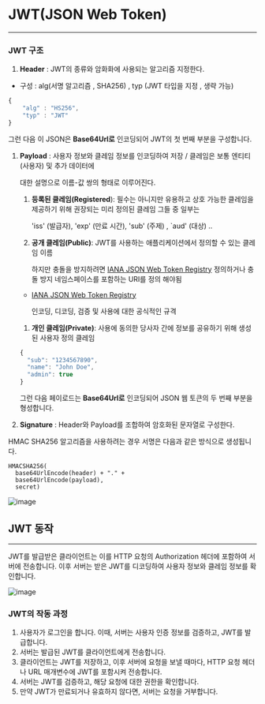 # JWT(JSON Web Token)

---

### JWT 구조

1. **Header** : JWT의 종류와 암화화에 사용되는 알고리즘 지정한다.

- 구성 : alg(서명 알고리즘 , SHA256) , typ (JWT 타입을 지정 , 생략 가능)

```jsx
{
	"alg" : "HS256",
	"typ" : "JWT"
}
```

그런 다음 이 JSON은 **Base64Url로** 인코딩되어 JWT의 첫 번째 부분을 구성합니다.

1. **Payload** : 사용자 정보와 클레임 정보를 인코딩하여 저장 / 클레임은 보통 엔티티(사용자) 및 추가 데이터에 
    
    대한 설명으로 이름-값 쌍의 형태로 이루어진다.
    
    1.  **등록된 클레임(Registered**): 필수는 아니지만 유용하고 상호 가능한 클레임을 제공하기 위해 권장되는 미리 정의된 클레임 그들 중 일부는 
        
        'iss' (발급자), 'exp' (만료 시간), 'sub' (주제) , `aud' (대상) ..
        
    
    1. **공개 클레임(Public)**: JWT를 사용하는 애플리케이션에서 정의할 수 있는 클레임 이름 
        
        하지만 충돌을 방지하려면 [IANA JSON Web Token Registry](https://www.iana.org/assignments/jwt/jwt.xhtml) 정의하거나 충돌 방지 네임스페이스를 포함하는 URI를 정의 해야됨
        
    
    - [IANA JSON Web Token Registry](https://www.iana.org/assignments/jwt/jwt.xhtml)
        
        인코딩, 디코딩, 검증 및 사용에 대한 공식적인 규격
        
    
    1. **개인 클레임(Private)**: 사용에 동의한 당사자 간에 정보를 공유하기 위해 생성된 사용자 정의 클레임 
    
    ```jsx
    {
      "sub": "1234567890",
      "name": "John Doe",
      "admin": true
    }
    ```
    
    그런 다음 페이로드는 **Base64Url로** 인코딩되어 JSON 웹 토큰의 두 번째 부분을 형성합니다.
    
2. **Signature** : Header와 Payload를 조합하여 암호화된 문자열로 구성한다.

HMAC SHA256 알고리즘을 사용하려는 경우 서명은 다음과 같은 방식으로 생성됩니다.

```
HMACSHA256(
  base64UrlEncode(header) + "." +
  base64UrlEncode(payload),
  secret)
```

![image](https://user-images.githubusercontent.com/103854287/224526675-83bd803d-e668-4210-89b9-d84b6c843905.png)


## JWT 동작

---

JWT를 발급받은 클라이언트는 이를 HTTP 요청의 Authorization 헤더에 포함하여 서버에 전송합니다. 이후 서버는 받은 JWT를 디코딩하여 사용자 정보와 클레임 정보를 확인합니다.

![image](https://user-images.githubusercontent.com/103854287/224526668-aa4fc8df-d6c0-4065-9940-56dd25cdc1cf.png)



### JWT의 작동 과정

1. 사용자가 로그인을 합니다. 이때, 서버는 사용자 인증 정보를 검증하고, JWT를 발급합니다.
2. 서버는 발급된 JWT를 클라이언트에게 전송합니다.
3. 클라이언트는 JWT를 저장하고, 이후 서버에 요청을 보낼 때마다, HTTP 요청 헤더나 URL 매개변수에 JWT를 포함시켜 전송합니다.
4. 서버는 JWT를 검증하고, 해당 요청에 대한 권한을 확인합니다.
5. 만약 JWT가 만료되거나 유효하지 않다면, 서버는 요청을 거부합니다.
